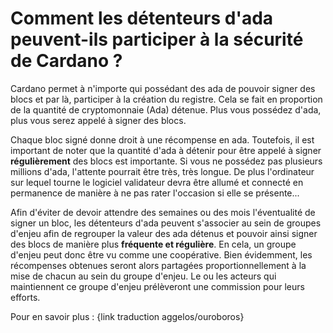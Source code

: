 # Comment les détenteurs d'ada peuvent-ils participer à la sécurité de Cardano ?

Cardano permet à n'importe qui possédant des ada de pouvoir signer des blocs et par là, participer à la création du registre. Cela se fait en proportion de la quantité de cryptomonnaie (Ada) détenue. Plus vous possédez d'ada, plus vous serez appelé à signer des blocs.

Chaque bloc signé donne droit à une récompense en ada. Toutefois, il est important de noter que la quantité d'ada à détenir pour être appelé à signer **régulièrement** des blocs est importante. Si vous ne possédez pas plusieurs millions d'ada, l'attente pourrait être très, très longue. De plus l'ordinateur sur lequel tourne le logiciel validateur devra être allumé et connecté en permanence de manière à ne pas rater l'occasion si elle se présente...

Afin d'éviter de devoir attendre des semaines ou des mois l'éventualité de signer un bloc, les détenteurs d'ada peuvent s'associer au sein de groupes d'enjeu afin de regrouper la valeur des ada détenus et pouvoir ainsi signer des blocs de manière plus **fréquente et régulière**. En cela, un groupe d'enjeu peut donc être vu comme une coopérative. Bien évidemment, les récompenses obtenues seront alors partagées proportionnellement à la mise de chacun au sein du groupe d'enjeu. Le ou les acteurs qui maintiennent ce groupe d'enjeu prélèveront une commission pour leurs efforts.

Pour en savoir plus : {link traduction aggelos/ouroboros}